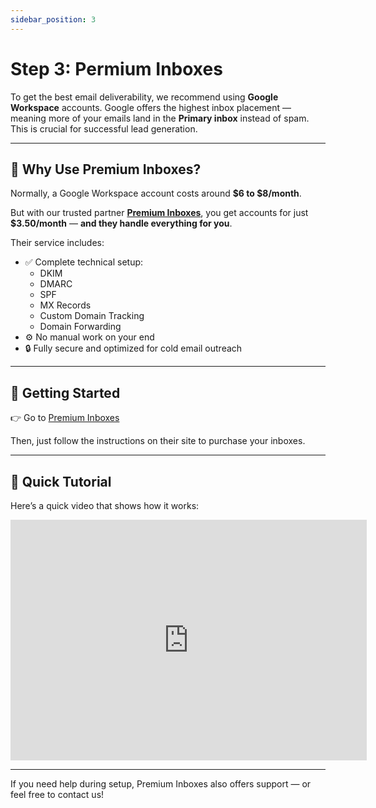 ```yaml
---
sidebar_position: 3
---
```

# Step 3: Permium Inboxes

To get the best email deliverability, we recommend using **Google Workspace** accounts. Google offers the highest inbox placement — meaning more of your emails land in the **Primary inbox** instead of spam. This is crucial for successful lead generation.

---

## 💸 Why Use Premium Inboxes?

Normally, a Google Workspace account costs around **$6 to $8/month**.

But with our trusted partner **[Premium Inboxes](https://premiuminboxes.com?fpr=leadodo)**, you get accounts for just **$3.50/month** — **and they handle everything for you**.

Their service includes:

- ✅ Complete technical setup:
  - DKIM
  - DMARC
  - SPF
  - MX Records
  - Custom Domain Tracking
  - Domain Forwarding
- ⚙️ No manual work on your end
- 🔒 Fully secure and optimized for cold email outreach

---

## 🚀 Getting Started

👉 Go to [Premium Inboxes](https://premiuminboxes.com?fpr=leadodo)

Then, just follow the instructions on their site to purchase your inboxes.

---

## 🎥 Quick Tutorial

Here’s a quick video that shows how it works:

<iframe width="570" height="385" 
    src="https://www.youtube.com/embed/lRatYcaK0SM" 
    frameborder="0" allow="accelerometer; autoplay; clipboard-write; encrypted-media; gyroscope; picture-in-picture" allowfullscreen>
</iframe>

---

If you need help during setup, Premium Inboxes also offers support — or feel free to contact us!
